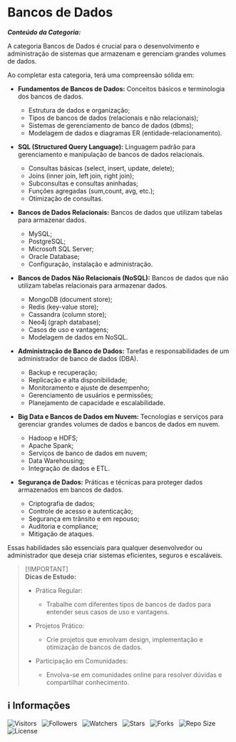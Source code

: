 <!-- Título -->
# Bancos de Dados

***Conteúdo da Categoria:***

A categoria Bancos de Dados é crucial para o desenvolvimento e administração de sistemas que armazenam e gerenciam grandes volumes de dados.

Ao completar esta categoria, terá uma compreensão sólida em:

* **Fundamentos de Bancos de Dados:** Conceitos básicos e terminologia dos bancos de dados.
  * Estrutura de dados e organização;
  * Tipos de bancos de dados (relacionais e não relacionais);
  * Sistemas de gerenciamento de banco de dados (dbms);
  * Modelagem de dados e diagramas ER (entidade-relacionamento).

* **SQL (Structured Query Language):** Linguagem padrão para gerenciamento e manipulação de bancos de dados relacionais.
  * Consultas básicas (select, insert, update, delete);
  * Joins (inner join, left join, right join);
  * Subconsultas e consultas aninhadas;
  * Funções agregadas (sum,count, avg, etc.);
  * Otimização de consultas.

* **Bancos de Dados Relacionais:** Bancos de dados que utilizam tabelas para armazenar dados.
  * MySQL;
  * PostgreSQL;
  * Microsoft SQL Server;
  * Oracle Database;
  * Configuração, instalação e administração.

* **Bancos de Dados Não Relacionais (NoSQL):** Bancos de dados que não utilizam tabelas relacionais para armazenar dados.
  * MongoDB (document store);
  * Redis (key-value store);
  * Cassandra (column store);
  * Neo4j (graph database);
  * Casos de uso e vantagens;
  * Modelagem de dados em NoSQL.

* **Administração de Banco de Dados:** Tarefas e responsabilidades de um administrador de banco de dados (DBA).
  * Backup e recuperação;
  * Replicação e alta disponibilidade;
  * Monitoramento e ajuste de desempenho;
  * Gerenciamento de usuários e permissões;
  * Planejamento de capacidade e escalabilidade.

* **Big Data e Bancos de Dados em Nuvem:** Tecnologias e serviços para gerenciar grandes volumes de dados e bancos de dados em nuvem.
  * Hadoop e HDFS;
  * Apache Spank;
  * Serviços de banco de dados em nuvem;
  * Data Warehousing;
  * Integração de dados e ETL.

* **Segurança de Dados:** Práticas e técnicas para proteger dados armazenados em bancos de dados.
  * Criptografia de dados;
  * Controle de acesso e autenticação;
  * Segurança em trânsito e em repouso;
  * Auditoria e compliance;
  * Mitigação de ataques.

Essas habilidades são essenciais para qualquer desenvolvedor ou administrador que deseja criar sistemas eficientes, seguros e escaláveis.

> [!IMPORTANT]\
> **Dicas de Estudo:**
>
> * Prática Regular:
>   * Trabalhe com diferentes tipos de bancos de dados para entender seus casos de uso e vantagens.
>
> * Projetos Prático:
>   * Crie projetos que envolvam design, implementação e otimização de bancos de dados.
>
> * Participação em Comunidades:
>   * Envolva-se em comunidades online para resolver dúvidas e compartilhar conhecimento.

<!-- Informações -->
## &#8505; Informações

![Visitors](https://api.visitorbadge.io/api/visitors?path=Devsgeeknerd%2Fcat-ban-dad&label=Visitantes&labelColor=%23700070&labelStyle=none&countColor=%23000fff&style=plastic&color=%23ffffff "Total de Visitantes")
&nbsp;
![Followers](https://img.shields.io/github/followers/Devsgeeknerd?style=p&label=Seguidores&labelColor=800080&color=000fff "Total de Seguidores")
&nbsp;
![Watchers](https://img.shields.io/github/watchers/Devsgeeknerd/cat-ban-dad?style=p&label=Observadores&labelColor=800080&color=000fff "Total de Observadores")
&nbsp;
![Stars](https://img.shields.io/github/stars/Devsgeeknerd/cat-ban-dad?style=p&label=Estrelas&labelColor=800080&color=000fff "Total de Estrelas")
&nbsp;
![Forks](https://img.shields.io/github/forks/Devsgeeknerd/cat-ban-dad?style=p&label=Bifurcações&labelColor=800080&color=000fff "Total de Bifurcações")
&nbsp;
![Repo Size](https://img.shields.io/github/repo-size/Devsgeeknerd/cat-ban-dad?style=p&label=Tamanho&labelColor=800080&color=000fff "Tamanho do Repositório")
&nbsp;
![License](https://img.shields.io/github/license/Devsgeeknerd/cat-ban-dad?style=p&label=Licença&labelColor=800080&color=000fff "Licença do Repositório")
